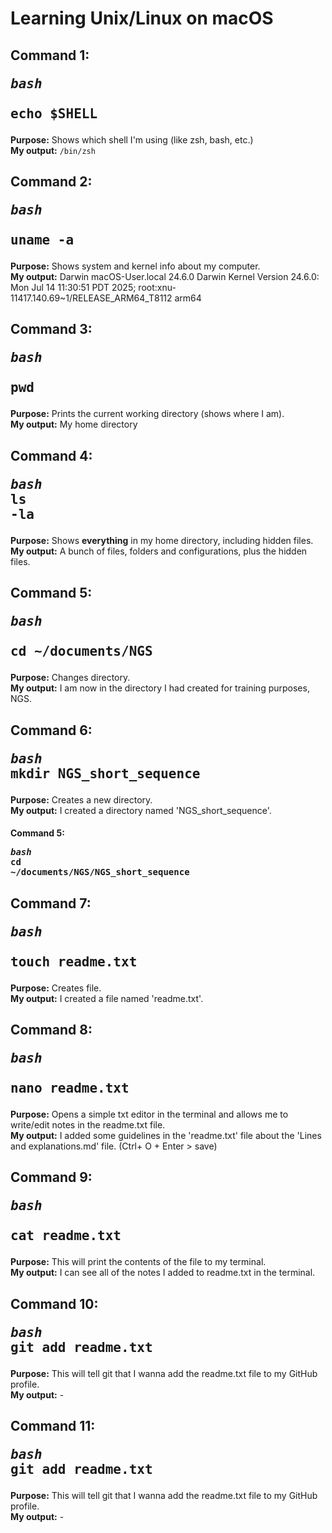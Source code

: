 # Learning Unix/Linux on macOS

## Command 1: <pre>*bash* <br>echo $SHELL<br></pre>
**Purpose:** Shows which shell I'm using (like zsh, bash, etc.)  
**My output:** `/bin/zsh`

## Command 2: <pre>*bash* <br>uname -a<br></pre>
**Purpose:** Shows system and kernel info about my computer.  
**My output:** Darwin macOS-User.local 24.6.0 Darwin Kernel Version 24.6.0: Mon Jul 14 11:30:51 PDT 2025; root:xnu-11417.140.69~1/RELEASE_ARM64_T8112 arm64

## Command 3: <pre>*bash* <br>pwd<br></pre>
**Purpose:** Prints the current working directory (shows where I am).  
**My output:** My home directory

## Command 4: <pre>*bash* <br>ls -la<br></pre>
**Purpose:** Shows **everything** in my home directory, including hidden files.  
**My output:** A bunch of files, folders and configurations, plus the hidden files. 

## Command 5: <pre>*bash* <br>cd ~/documents/NGS<br></pre>
**Purpose:** Changes directory.  
**My output:** I am now in the directory I had created for training purposes, NGS.

## Command 6: <pre>*bash* <br>mkdir NGS_short_sequence<br></pre>
**Purpose:** Creates a new directory.  
**My output:** I created a directory named 'NGS_short_sequence'.

#### Command 5: <pre>*bash* <br>cd ~/documents/NGS/NGS_short_sequence<br></pre>

## Command 7: <pre>*bash* <br>touch readme.txt<br></pre>
**Purpose:** Creates file.   
**My output:** I created a file named 'readme.txt'.

## Command 8: <pre>*bash* <br>nano readme.txt<br></pre>
**Purpose:** Opens a simple txt editor in the terminal and allows me to write/edit notes in the readme.txt file.  
**My output:** I added some guidelines in the 'readme.txt' file about the 'Lines and explanations.md' file. (Ctrl+ O + Enter > save)

## Command 9: <pre>*bash* <br>cat readme.txt<br></pre>
**Purpose:** This will print the contents of the file to my terminal.   
**My output:** I can see all of the notes I added to readme.txt in the terminal.

## Command 10: <pre>*bash* <br>git add readme.txt<br></pre>
**Purpose:** This will tell git that I wanna add the readme.txt file to my GitHub profile.  
**My output:** -

## Command 11: <pre>*bash* <br>git add readme.txt<br></pre>
**Purpose:** This will tell git that I wanna add the readme.txt file to my GitHub profile.  
**My output:** -














